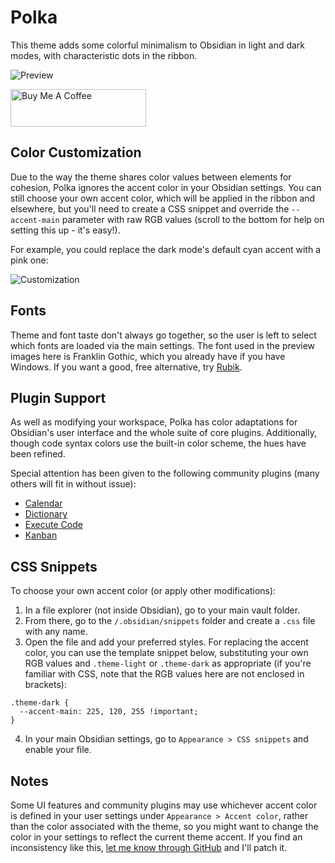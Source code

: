 # Polka

This theme adds some colorful minimalism to Obsidian in light and dark modes, with characteristic dots in the ribbon.

![Preview](polka_full_size.png)

<a href="https://www.buymeacoffee.com/callumhackett" target="_blank"><img src="https://cdn.buymeacoffee.com/buttons/v2/default-yellow.png" alt="Buy Me A Coffee" style="height: 60px !important;width: 217px !important;" ></a>

## Color Customization

Due to the way the theme shares color values between elements for cohesion, Polka ignores the accent color in your Obsidian settings. You can still choose your own accent color, which will be applied in the ribbon and elsewhere, but you'll need to create a CSS snippet and override the `--accent-main` parameter with raw RGB values (scroll to the bottom for help on setting this up - it's easy!).

For example, you could replace the dark mode's default cyan accent with a pink one:

![Customization](color_customization.png)

## Fonts

Theme and font taste don't always go together, so the user is left to select which fonts are loaded via the main settings. The font used in the preview images here is Franklin Gothic, which you already have if you have Windows. If you want a good, free alternative, try [Rubik](https://fonts.google.com/specimen/Rubik).

## Plugin Support

As well as modifying your workspace, Polka has color adaptations for Obsidian's user interface and the whole suite of core plugins. Additionally, though code syntax colors use the built-in color scheme, the hues have been refined.

Special attention has been given to the following community plugins (many others will fit in without issue):

- [Calendar](https://github.com/liamcain/obsidian-calendar-plugin)
- [Dictionary](https://github.com/phibr0/obsidian-dictionary)
- [Execute Code](https://github.com/twibiral/obsidian-execute-code)
- [Kanban](https://github.com/mgmeyers/obsidian-kanban)

## CSS Snippets

To choose your own accent color (or apply other modifications):

1. In a file explorer (not inside Obsidian), go to your main vault folder.
2. From there, go to the `/.obsidian/snippets` folder and create a `.css` file with any name.
3. Open the file and add your preferred styles. For replacing the accent color, you can use the template snippet below, substituting your own RGB values and `.theme-light` or `.theme-dark` as appropriate (if you're familiar with CSS, note that the RGB values here are not enclosed in brackets):
```
.theme-dark {
  --accent-main: 225, 120, 255 !important;
}
```
4. In your main Obsidian settings, go to `Appearance > CSS snippets` and enable your file.

## Notes

Some UI features and community plugins may use whichever accent color is defined in your user settings under `Appearance > Accent color`, rather than the color associated with the theme, so you might want to change the color in your settings to reflect the current theme accent. If you find an inconsistency like this, [let me know through GitHub](https://github.com/callumhackett/obsidian_polka_theme) and I'll patch it.
